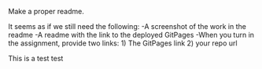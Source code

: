 Make a proper readme. 

It seems as if we still need the following:
    -A screenshot of the work in the readme
    -A readme with the link to the deployed GitPages
    -When you turn in the assignment, provide two links:
        1) The GitPages link
        2) your repo url

This is a test test
